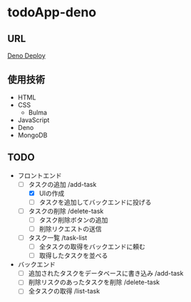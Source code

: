 # todoApp-deno
## URL
[Deno Deploy](https://noto-todo-app.deno.dev)
## 使用技術
- HTML
- CSS
  - Bulma
- JavaScript
- Deno
- MongoDB

## TODO
- フロントエンド
  - [ ] タスクの追加 /add-task
    - [X] UIの作成
    - [ ] タスクを追加してバックエンドに投げる
  - [ ] タスクの削除 /delete-task
    - [ ] タスク削除ボタンの追加
    - [ ] 削除リクエストの送信
  - [ ] タスク一覧 /task-list
    - [ ] 全タスクの取得をバックエンドに頼む
    - [ ] 取得したタスクを並べる
- バックエンド
  - [ ] 追加されたタスクをデータベースに書き込み /add-task
  - [ ] 削除リスクのあったタスクを削除 /delete-task
  - [ ] 全タスクの取得 /list-task
